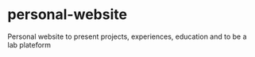 # personal-website
Personal website to present projects, experiences, education and to be a lab plateform
